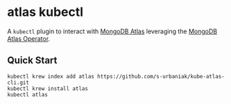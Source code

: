 # atlas kubectl

A `kubectl` plugin to interact with [MongoDB Atlas](https://www.mongodb.com/cloud/atlas) leveraging the [MongoDB Atlas Operator](https://www.mongodb.com/docs/atlas/atlas-operator/).

## Quick Start

```
kubectl krew index add atlas https://github.com/s-urbaniak/kube-atlas-cli.git
kubectl krew install atlas
kubectl atlas
```
